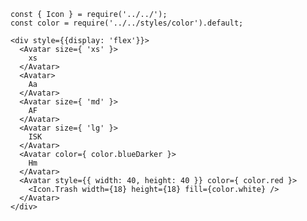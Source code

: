     const { Icon } = require('../../');
    const color = require('../../styles/color').default;

    <div style={{display: 'flex'}}>
      <Avatar size={ 'xs' }>
        xs
      </Avatar>
      <Avatar>
        Aa
      </Avatar>
      <Avatar size={ 'md' }>
        AF
      </Avatar>
      <Avatar size={ 'lg' }>
        ISK
      </Avatar>
      <Avatar color={ color.blueDarker }>
        Hm
      </Avatar>
      <Avatar style={{ width: 40, height: 40 }} color={ color.red }>
        <Icon.Trash width={18} height={18} fill={color.white} />
      </Avatar>
    </div>

